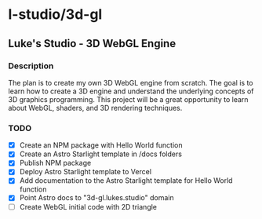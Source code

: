 # l-studio/3d-gl

## Luke's Studio - 3D WebGL Engine

### Description

The plan is to create my own 3D WebGL engine from scratch. The goal is to learn how to create a 3D engine and understand the underlying concepts of 3D graphics programming. This project will be a great opportunity to learn about WebGL, shaders, and 3D rendering techniques.

### TODO

- [x] Create an NPM package with Hello World function
- [x] Create an Astro Starlight template in /docs folders
- [x] Publish NPM package
- [x] Deploy Astro Starlight template to Vercel
- [x] Add documentation to the Astro Starlight template for Hello World function
- [x] Point Astro docs to "3d-gl.lukes.studio" domain
- [ ] Create WebGL initial code with 2D triangle
